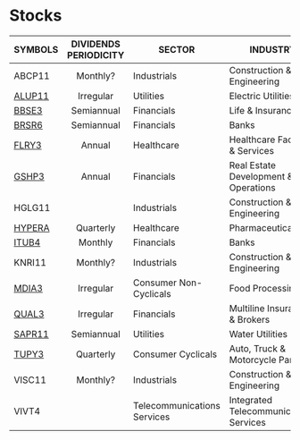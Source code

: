 # Stocks

| SYMBOLS       | DIVIDENDS PERIODICITY | SECTOR | INDUSTRY |
| ------------- |:------------:| ------------- | ------------- |
| ABCP11        | Monthly? | Industrials | Construction & Engineering |
| [ALUP11](http://bvmf.bmfbovespa.com.br/cias-Listadas/Empresas-Listadas/ResumoEmpresaPrincipal.aspx?codigoCvm=21490&idioma=pt-br) | Irregular | Utilities | Electric Utilities |
| [BBSE3](http://bvmf.bmfbovespa.com.br/cias-Listadas/Empresas-Listadas/ResumoEmpresaPrincipal.aspx?codigoCvm=23159&idioma=pt-br) | Semiannual | Financials | Life & Insurance |
| [BRSR6](http://bvmf.bmfbovespa.com.br/cias-Listadas/Empresas-Listadas/ResumoEmpresaPrincipal.aspx?codigoCvm=1210&idioma=pt-br) | Semiannual | Financials | Banks |
| [FLRY3](http://bvmf.bmfbovespa.com.br/cias-Listadas/Empresas-Listadas/ResumoEmpresaPrincipal.aspx?codigoCvm=21881&idioma=pt-br) | Annual | Healthcare | Healthcare Facilities & Services |
| [GSHP3](http://bvmf.bmfbovespa.com.br/cias-Listadas/Empresas-Listadas/ResumoEmpresaPrincipal.aspx?codigoCvm=21008&idioma=pt-br) | Annual | Financials | Real Estate Development & Operations |
| HGLG11 |  | Industrials | Construction & Engineering |
| [HYPERA](http://bvmf.bmfbovespa.com.br/cias-Listadas/Empresas-Listadas/ResumoEmpresaPrincipal.aspx?codigoCvm=21431&idioma=pt-br) | Quarterly | Healthcare | Pharmaceuticals |
| [ITUB4](http://bvmf.bmfbovespa.com.br/cias-Listadas/Empresas-Listadas/ResumoEmpresaPrincipal.aspx?codigoCvm=19348&idioma=pt-br) | Monthly | Financials | Banks |
| KNRI11 | Monthly? | Industrials | Construction & Engineering |
| [MDIA3](http://bvmf.bmfbovespa.com.br/cias-Listadas/Empresas-Listadas/ResumoEmpresaPrincipal.aspx?codigoCvm=20338&idioma=pt-br) | Irregular | Consumer Non-Cyclicals | Food Processing |
| [QUAL3](http://bvmf.bmfbovespa.com.br/cias-Listadas/Empresas-Listadas/ResumoEmpresaPrincipal.aspx?codigoCvm=22497&idioma=pt-br) | Irregular | Financials | Multiline Insurance & Brokers |
| [SAPR11](http://bvmf.bmfbovespa.com.br/cias-Listadas/Empresas-Listadas/ResumoEmpresaPrincipal.aspx?codigoCvm=18627&idioma=pt-br) | Semiannual | Utilities | Water Utilities |
| [TUPY3](http://bvmf.bmfbovespa.com.br/cias-Listadas/Empresas-Listadas/ResumoEmpresaPrincipal.aspx?codigoCvm=6343&idioma=pt-br) | Quarterly | Consumer Cyclicals | Auto, Truck & Motorcycle Parts |
| VISC11 | Monthly? | Industrials | Construction & Engineering |
| VIVT4  |  | Telecommunications Services | Integrated Telecommunications Services |
